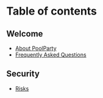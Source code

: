 # Table of contents

## Welcome

* [About PoolParty](README.md)
* [Frequently Asked Questions](welcome/frequently-asked-questions.md)

## Security

* [Risks](security/risks.md)
